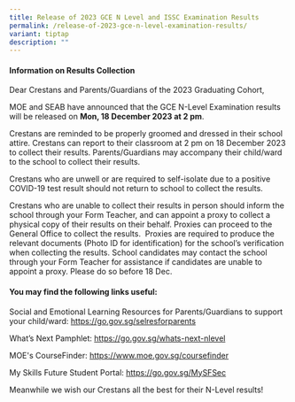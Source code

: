 ```yaml
---
title: Release of 2023 GCE N Level and ISSC Examination Results
permalink: /release-of-2023-gce-n-level-examination-results/
variant: tiptap
description: ""
---
```

<h4>Information on Results Collection</h4><p>Dear Crestans and Parents/Guardians of the 2023 Graduating Cohort,</p><p>MOE and SEAB have announced that the GCE N-Level Examination results will be released on <strong>Mon, 18 December 2023 at 2 pm</strong>.&nbsp;</p><p>Crestans are reminded to be properly groomed and dressed in their school attire. Crestans can report to their classroom at 2 pm on 18 December 2023 to collect their results. Parents/Guardians may accompany their child/ward to the school to collect their results.</p><p>Crestans who are unwell or are required to self-isolate due to a positive COVID-19 test result should not return to school to collect the results.&nbsp;</p><p>Crestans who are unable to collect their results in person should inform the school through your Form Teacher, and can appoint a proxy to collect a physical copy of their results on their behalf. Proxies can proceed to the General Office to collect the results.&nbsp; Proxies are required to produce the relevant documents (Photo ID for identification) for the school’s verification when collecting the results. School candidates may contact the school through your Form Teacher for assistance if candidates are unable to appoint a proxy. Please do so before 18 Dec.</p><h4>You may find the following links useful:</h4><p>Social and Emotional Learning Resources for Parents/Guardians to support your child/ward: <a href="https://go.gov.sg/selresforparents" rel="noopener noreferrer nofollow" target="_blank">https://go.gov.sg/selresforparents</a></p><p>What’s Next Pamphlet: <a href="https://go.gov.sg/whats-next-nlevel" rel="noopener noreferrer nofollow" target="_blank">https://go.gov.sg/whats-next-nlevel</a></p><p>MOE's CourseFinder: <a href="https://www.moe.gov.sg/coursefinder" rel="noopener noreferrer nofollow" target="_blank">https://www.moe.gov.sg/coursefinder</a>&nbsp;</p><p>My Skills Future Student Portal: <a href="https://go.gov.sg/MySFSec" rel="noopener noreferrer nofollow" target="_blank">https://go.gov.sg/MySFSec</a></p><p>Meanwhile we wish our Crestans all the best for their N-Level results!</p><p></p>